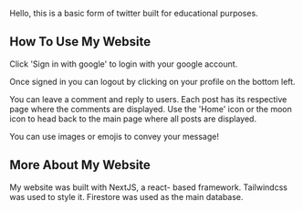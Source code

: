 Hello, this is a basic form of twitter built for educational purposes. 

## How To Use My Website

Click 'Sign in with google' to login with your google account.

Once signed in you can logout by clicking on your profile on the bottom left.

You can leave a comment and reply to users. Each post has its respective page where the comments are displayed. Use the 'Home' icon or the moon icon to head back to the main page where all posts are displayed.

You can use images or emojis to convey your message!

## More About My Website

My website was built with NextJS, a react- based framework. Tailwindcss was used to style it. Firestore was used as the main database. 



